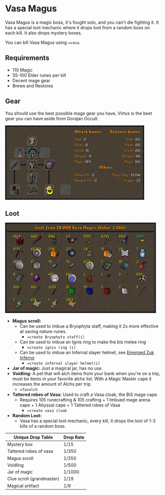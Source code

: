 # Vasa Magus

Vasa Magus is a magic boss, it's fought solo, and you can't die fighting it. It has a special loot mechanic where it drops loot from a random boss on each kill. It also drops mystery boxes.

You can kill Vasa Magus using `=vasa`.

## Requirements

* 110 Magic
* 55-100 Elder runes per kill
* Decent mage gear
* Brews and Restores

## Gear

You should use the best possible mage gear you have, Virtus is the best gear you can have aside from Gorajan Occult.

![The BiS Gear for Vasa](../.gitbook/assets/osbot.png)

## Loot

![Example loot from 10,000 Vasa Magus (excludes the random 3x boss loot)](<../.gitbook/assets/osbot (1).png>)

* **Magus scroll:**
  * Can be used to imbue a Bryophyta staff, making it 2x more effective at saving nature runes.
    * `=create Bryophyta staff(i)`
  * Can be used to imbue an Ignis ring to make the bis melee ring&#x20;
    * `=create ignis ring (i)`
  * Can be used to imbue an Infernal slayer helmet, see [Emerged Zuk Inferno](../minigames/emerged-zuk-inferno.md)
    * `=create infernal slayer helmet(i)`
* **Jar of magic:** Just a magical jar, has no use.
* **Voidling:** A pet that will alch items from your bank when you're on a trip, must be items in your favorite alchs list. With a Magic Master cape it increases the amount of Alchs per trip.&#x20;
  * `=favalch`
* **Tattered robes of Vasa:** Used to craft a Vasa cloak, the BiS mage cape.&#x20;
  * Requires 105 runecrafting & 105 crafting + 1 Imbued mage arena cape + 1 Abyssal cape + 1 Tattered robes of Vasa
    * `=create vasa cloak`
* **Random Loot:**
  * Vasa has a special loot mechanic, every kill, it drops the loot of 1-3 kills of a random boss.

| **Unique Drop Table**     | **Drop Rate** |
| ------------------------- | ------------- |
| Mystery box               | 1/15          |
| Tattered robes of vasa    | 1/350         |
| Magus scroll              | 1/350         |
| Voidling                  | 1/500         |
| Jar of magic              | 1/1000        |
| Clue scroll (grandmaster) | 1/19          |
| Magical artifact          | 1/9           |
